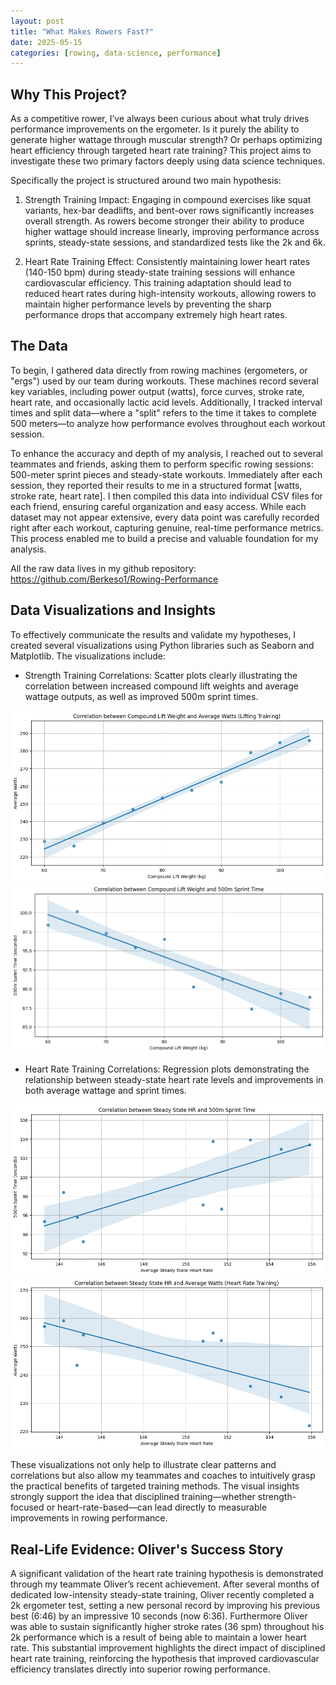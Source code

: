 ```yaml
---
layout: post
title: "What Makes Rowers Fast?"
date: 2025-05-15
categories: [rowing, data-science, performance]
---
```


## Why This Project?

As a competitive rower, I’ve always been curious about what truly drives performance improvements on the ergometer. Is it purely the ability to generate higher wattage through muscular strength? Or perhaps optimizing heart efficiency through targeted heart rate training? This project aims to investigate these two primary factors deeply using data science techniques.

Specifically the project is structured around two main hypothesis:

1. Strength Training Impact: Engaging in compound exercises like squat variants, hex-bar deadlifts, and bent-over rows significantly increases overall strength. As rowers become stronger their ability to produce higher wattage should increase linearly, improving performance across sprints, steady-state sessions, and standardized tests like the 2k and 6k.

2. Heart Rate Training Effect: Consistently maintaining lower heart rates (140-150 bpm) during steady-state training sessions will enhance cardiovascular efficiency. This training adaptation should lead to reduced heart rates during high-intensity workouts, allowing rowers to maintain higher performance levels by preventing the sharp performance drops that accompany extremely high heart rates.


## The Data

To begin, I gathered data directly from rowing machines (ergometers, or "ergs") used by our team during workouts. These machines record several key variables, including power output (watts), force curves, stroke rate, heart rate, and occasionally lactic acid levels. Additionally, I tracked interval times and split data—where a "split" refers to the time it takes to complete 500 meters—to analyze how performance evolves throughout each workout session.

To enhance the accuracy and depth of my analysis, I reached out to several teammates and friends, asking them to perform specific rowing sessions: 500-meter sprint pieces and steady-state workouts. Immediately after each session, they reported their results to me in a structured format [watts, stroke rate, heart rate]. I then compiled this data into individual CSV files for each friend, ensuring careful organization and easy access. While each dataset may not appear extensive, every data point was carefully recorded right after each workout, capturing genuine, real-time performance metrics. This process enabled me to build a precise and valuable foundation for my analysis.

All the raw data lives in my github repository: https://github.com/Berkeso1/Rowing-Performance

## Data Visualizations and Insights

To effectively communicate the results and validate my hypotheses, I created several visualizations using Python libraries such as Seaborn and Matplotlib. The visualizations include:

- Strength Training Correlations: Scatter plots clearly illustrating the correlation between increased compound lift weights and average wattage outputs, as well as improved 500m sprint times.

![firemaps](/assets/img/Compound_Lift_Weight_And_Average_Watts_Correlation_1.png)
![firemaps](/assets/img/Compound_Lift_Weight_And_500m_Sprint_Correlation_1.png)

- Heart Rate Training Correlations: Regression plots demonstrating the relationship between steady-state heart rate levels and improvements in both average wattage and sprint times.

![firemaps](/assets/img/Steady_State_HR_And_500m_Sprint_Correlation_1.png)
![firemaps](/assets/img/Steady_State_HR_And_Average_Watts_Correlation_1.png)

These visualizations not only help to illustrate clear patterns and correlations but also allow my teammates and coaches to intuitively grasp the practical benefits of targeted training methods. The visual insights strongly support the idea that disciplined training—whether strength-focused or heart-rate-based—can lead directly to measurable improvements in rowing performance.

## Real-Life Evidence: Oliver's Success Story

A significant validation of the heart rate training hypothesis is demonstrated through my teammate Oliver’s recent achievement. After several months of dedicated low-intensity steady-state training, Oliver recently completed a 2k ergometer test, setting a new personal record by improving his previous best (6:46) by an impressive 10 seconds (now 6:36). Furthermore Oliver was able to sustain significantly higher stroke rates (36 spm) throughout his 2k performance which is a result of being able to maintain a lower heart rate. This substantial improvement highlights the direct impact of disciplined heart rate training, reinforcing the hypothesis that improved cardiovascular efficiency translates directly into superior rowing performance.

